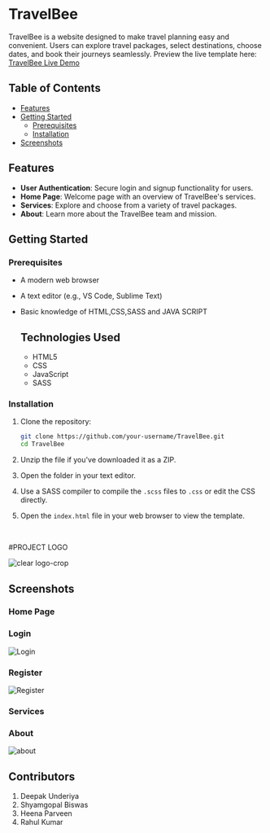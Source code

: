 # TravelBee

TravelBee is a website designed to make travel planning easy and convenient. Users can explore travel packages, select destinations, choose dates, and book their journeys seamlessly.
Preview the live template here: [TravelBee Live Demo](https://travel-bee-1.netlify.app/)

## Table of Contents

- [Features](#features)
- [Getting Started](#getting-started)
  - [Prerequisites](#prerequisites)
  - [Installation](#installation)
- [Screenshots](#Screenshots)

## Features

- **User Authentication**: Secure login and signup functionality for users.
- **Home Page**: Welcome page with an overview of TravelBee's services.
- **Services**: Explore and choose from a variety of travel packages.
- **About**: Learn more about the TravelBee team and mission.

## Getting Started

### Prerequisites

- A modern web browser
- A text editor (e.g., VS Code, Sublime Text)
- Basic knowledge of HTML,CSS,SASS and JAVA SCRIPT

  ## Technologies Used

  <ul>
  <li>HTML5</li>
  <li>CSS</li>
  <li>JavaScript</li>
  <li>SASS</li>  
  </ul>

### Installation

1. Clone the repository:

   ```bash
   git clone https://github.com/your-username/TravelBee.git
   cd TravelBee
   ```

2. Unzip the file if you've downloaded it as a ZIP.
3. Open the folder in your text editor.
4. Use a SASS compiler to compile the `.scss` files to `.css` or edit the CSS directly.
5. Open the `index.html` file in your web browser to view the template.

   <br>

#PROJECT LOGO
<br>

![clear logo-crop](https://github.com/heyyrahul/vivid-roll-405/assets/79692865/d3735248-d34a-4d84-b887-72fb8dba6a55)

## Screenshots

### Home Page

### Login

![Login](https://github.com/heyyrahul/vivid-roll-405/assets/79692865/f5cc0a90-2daa-42f8-868f-553d2eba2db0)

### Register

![Register](https://github.com/heyyrahul/vivid-roll-405/assets/79692865/610293b6-686f-44c6-94c1-01fcc96b7284)

### Services

### About

![about](https://github.com/heyyrahul/vivid-roll-405/assets/79692865/05d0b2c4-32f9-4aef-a73d-97f81cb60301)
## Contributors
1. Deepak Underiya
2. Shyamgopal Biswas
3. Heena Parveen
4. Rahul Kumar
